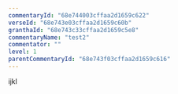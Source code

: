 ```yaml
---
commentaryId: "68e744003cffaa2d1659c622"
verseId: "68e743e03cffaa2d1659c60b"
granthaId: "68e743c33cffaa2d1659c5e8"
commentaryName: "test2"
commentator: ""
level: 1
parentCommentaryId: "68e743f03cffaa2d1659c616"
---
```


ijkl
